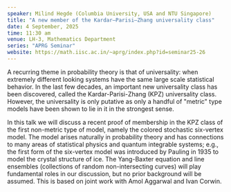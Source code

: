 ```yaml
---
speaker: Milind Hegde (Columbia University, USA and NTU Singapore)
title: "A new member of the Kardar–Parisi–Zhang universality class"
date: 4 September, 2025
time: 11:30 am
venue: LH-3, Mathematics Department
series: "APRG Seminar"
website: https://math.iisc.ac.in/~aprg/index.php?id=seminar25-26
---
```


A recurring theme in probability theory is that of universality: when extremely different looking systems have the same large scale statistical behavior. In the last
few decades, an important new universality class has been discovered, called the Kardar-Parisi-Zhang (KPZ) universality class. However, the universality is only putative
as only a handful of "metric" type models have been shown to lie in it in the strongest sense. 

In this talk we will discuss a recent proof of membership in the KPZ class of the first non-metric type of model, namely the colored stochastic six-vertex model. The
model arises naturally in probability theory and has connections to many areas of statistical physics and quantum integrable systems; e.g., the first form of the
six-vertex model was introduced by Pauling in 1935 to model the crystal structure of ice. The Yang-Baxter equation and line ensembles (collections of random
non-intersecting curves) will play fundamental roles in our discussion, but no prior background will be assumed. This is based on joint work with Amol Aggarwal and
Ivan Corwin.
